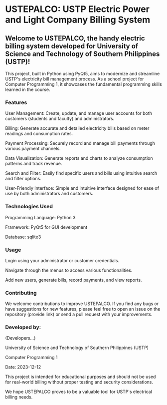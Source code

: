 # USTEPALCO: USTP Electric Power and Light Company Billing System
## Welcome to USTEPALCO, the handy electric billing system developed for University of Science and Technology of Southern Philippines (USTP)!

This project, built in Python using PyQt5, aims to modernize and streamline USTP's electricity bill management process. As a school project for Computer Programming 1, it showcases the fundamental programming skills learned in the course.

### Features
User Management: Create, update, and manage user accounts for both customers (students and faculty) and administrators.

Billing: Generate accurate and detailed electricity bills based on meter readings and consumption rates.

Payment Processing: Securely record and manage bill payments through various payment channels.

Data Visualization: Generate reports and charts to analyze consumption patterns and track revenue.

Search and Filter: Easily find specific users and bills using intuitive search and filter options.

User-Friendly Interface: Simple and intuitive interface designed for ease of use by both administrators and customers.

### Technologies Used
Programming Language: Python 3

Framework: PyQt5 for GUI development

Database: sqlite3

### Usage
Login using your administrator or customer credentials.

Navigate through the menus to access various functionalities.

Add new users, generate bills, record payments, and view reports.

### Contributing
We welcome contributions to improve USTEPALCO. If you find any bugs or have suggestions for new features, please feel free to open an issue on the repository (provide link) or send a pull request with your improvements.

### Developed by:
(Developers...)

University of Science and Technology of Southern Philippines (USTP)

Computer Programming 1

Date: 2023-12-12

This project is intended for educational purposes and should not be used for real-world billing without proper testing and security considerations.

We hope USTEPALCO proves to be a valuable tool for USTP's electrical billing needs.
